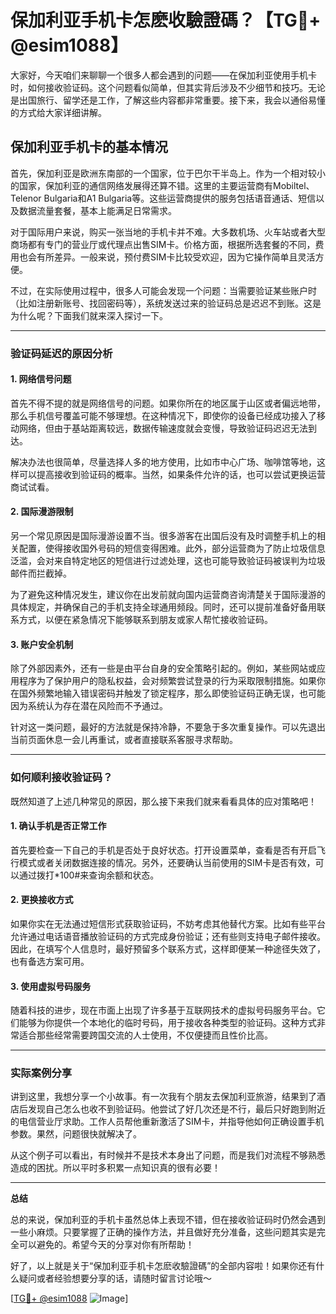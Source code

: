 # 保加利亚手机卡怎麽收驗證碼？【TG💪+ @esim1088】

大家好，今天咱们来聊聊一个很多人都会遇到的问题——在保加利亚使用手机卡时，如何接收验证码。这个问题看似简单，但其实背后涉及不少细节和技巧。无论是出国旅行、留学还是工作，了解这些内容都非常重要。接下来，我会以通俗易懂的方式给大家详细讲解。

## 保加利亚手机卡的基本情况

首先，保加利亚是欧洲东南部的一个国家，位于巴尔干半岛上。作为一个相对较小的国家，保加利亚的通信网络发展得还算不错。这里的主要运营商有Mobiltel、Telenor Bulgaria和A1 Bulgaria等。这些运营商提供的服务包括语音通话、短信以及数据流量套餐，基本上能满足日常需求。

对于国际用户来说，购买一张当地的手机卡并不难。大多数机场、火车站或者大型商场都有专门的营业厅或代理点出售SIM卡。价格方面，根据所选套餐的不同，费用也会有所差异。一般来说，预付费SIM卡比较受欢迎，因为它操作简单且灵活方便。

不过，在实际使用过程中，很多人可能会发现一个问题：当需要验证某些账户时（比如注册新账号、找回密码等），系统发送过来的验证码总是迟迟不到账。这是为什么呢？下面我们就来深入探讨一下。

---

### 验证码延迟的原因分析

#### 1. 网络信号问题
首先不得不提的就是网络信号的问题。如果你所在的地区属于山区或者偏远地带，那么手机信号覆盖可能不够理想。在这种情况下，即使你的设备已经成功接入了移动网络，但由于基站距离较远，数据传输速度就会变慢，导致验证码迟迟无法到达。

解决办法也很简单，尽量选择人多的地方使用，比如市中心广场、咖啡馆等地，这样可以提高接收到验证码的概率。当然，如果条件允许的话，也可以尝试更换运营商试试看。

#### 2. 国际漫游限制
另一个常见原因是国际漫游设置不当。很多游客在出国后没有及时调整手机上的相关配置，使得接收国外号码的短信变得困难。此外，部分运营商为了防止垃圾信息泛滥，会对来自特定地区的短信进行过滤处理，这也可能导致验证码被误判为垃圾邮件而拦截掉。

为了避免这种情况发生，建议你在出发前就向国内运营商咨询清楚关于国际漫游的具体规定，并确保自己的手机支持全球通用频段。同时，还可以提前准备好备用联系方式，以便在紧急情况下能够联系到朋友或家人帮忙接收验证码。

#### 3. 账户安全机制
除了外部因素外，还有一些是由平台自身的安全策略引起的。例如，某些网站或应用程序为了保护用户的隐私权益，会对频繁尝试登录的行为采取限制措施。如果你在国外频繁地输入错误密码并触发了锁定程序，那么即使验证码正确无误，也可能因为系统认为存在潜在风险而不予通过。

针对这一类问题，最好的方法就是保持冷静，不要急于多次重复操作。可以先退出当前页面休息一会儿再重试，或者直接联系客服寻求帮助。

---

### 如何顺利接收验证码？

既然知道了上述几种常见的原因，那么接下来我们就来看看具体的应对策略吧！

#### 1. 确认手机是否正常工作
首先要检查一下自己的手机是否处于良好状态。打开设置菜单，查看是否有开启飞行模式或者关闭数据连接的情况。另外，还要确认当前使用的SIM卡是否有效，可以通过拨打*100#来查询余额和状态。

#### 2. 更换接收方式
如果你实在无法通过短信形式获取验证码，不妨考虑其他替代方案。比如有些平台允许通过电话语音播放验证码的方式完成身份验证；还有些则支持电子邮件接收。因此，在填写个人信息时，最好预留多个联系方式，这样即便某一种途径失效了，也有备选方案可用。

#### 3. 使用虚拟号码服务
随着科技的进步，现在市面上出现了许多基于互联网技术的虚拟号码服务平台。它们能够为你提供一个本地化的临时号码，用于接收各种类型的验证码。这种方式非常适合那些经常需要跨国交流的人士使用，不仅便捷而且性价比高。

---

### 实际案例分享

讲到这里，我想分享一个小故事。有一次我有个朋友去保加利亚旅游，结果到了酒店后发现自己怎么也收不到验证码。他尝试了好几次还是不行，最后只好跑到附近的电信营业厅求助。工作人员帮他重新激活了SIM卡，并指导他如何正确设置手机参数。果然，问题很快就解决了。

从这个例子可以看出，有时候并不是技术本身出了问题，而是我们对流程不够熟悉造成的困扰。所以平时多积累一点知识真的很有必要！

---

**总结**

总的来说，保加利亚的手机卡虽然总体上表现不错，但在接收验证码时仍然会遇到一些小麻烦。只要掌握了正确的操作方法，并且做好充分准备，这些问题其实是完全可以避免的。希望今天的分享对你有所帮助！

好了，以上就是关于“保加利亚手机卡怎麽收驗證碼”的全部内容啦！如果你还有什么疑问或者经验想要分享的话，请随时留言讨论哦～

[[TG💪+ @esim1088](https://t.me/s/esim1088) ![Image](https://i.postimg.cc/4NQfJmqS/Snipaste-2025-05-13-00-14-12.png)]